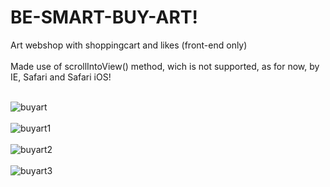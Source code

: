 <h1>BE-SMART-BUY-ART!</h1>

Art webshop with shoppingcart and likes (front-end only)<br><br>
Made use of scrollIntoView() method, wich is not supported, as for now, by IE, Safari and Safari iOS!<br><br>

![buyart](https://user-images.githubusercontent.com/38325801/134672658-186211a6-c58a-4609-9a5e-1eb134c49836.png)<br><br>
![buyart1](https://user-images.githubusercontent.com/38325801/134672671-8e1db9d5-6934-450d-aaf8-8ba079a017ab.png)<br><br>
![buyart2](https://user-images.githubusercontent.com/38325801/134672680-1d48ba9a-4835-45e7-852a-13e90ce2b400.png)<br><br>
![buyart3](https://user-images.githubusercontent.com/38325801/134672692-40b9af95-d7a1-45d8-a4e3-39842c9d4aad.png)<br><br>
